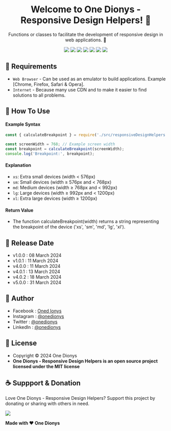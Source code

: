 <h1 align="center">Welcome to One Dionys - Responsive Design Helpers! 👋 </h1>

<p align="center">Functions or classes to facilitate the development of responsive design in web applications. 💖 </p>

<p align="center">
<img src="https://img.shields.io/github/contributors/onedionys/onedionys-responsive-design-helpers?style=flat-square">
<img src="https://img.shields.io/github/issues/onedionys/onedionys-responsive-design-helpers?style=flat-square">
<img src="https://img.shields.io/github/stars/onedionys/onedionys-responsive-design-helpers?style=flat-square"> 
<img src="https://img.shields.io/github/forks/onedionys/onedionys-responsive-design-helpers?style=flat-square">
<img src="https://img.shields.io/github/last-commit/onedionys/onedionys-responsive-design-helpers.svg?style=flat-square">
<img src="https://img.shields.io/github/languages/code-size/onedionys/onedionys-responsive-design-helpers?style=flat-square">
<img src="https://img.shields.io/github/license/onedionys/onedionys-responsive-design-helpers?style=flat-square">
</p>

## 💾 Requirements

* `Web Browser` - Can be used as an emulator to build applications. Example [Chrome, Firefox, Safari & Opera].
* `Internet` - Because many use CDN and to make it easier to find solutions to all problems.

## 🎯 How To Use

#### Example Syntax

```javascript
const { calculateBreakpoint } = require('./src/responsiveDesignHelpers');

const screenWidth = 768; // Example screen width
const breakpoint = calculateBreakpoint(screenWidth);
console.log('Breakpoint:', breakpoint);
```

#### Explanation

* `xs`: Extra small devices (width < 576px)
* `sm`: Small devices (width ≥ 576px and < 768px)
* `md`: Medium devices (width ≥ 768px and < 992px)
* `lg`: Large devices (width ≥ 992px and < 1200px)
* `xl`: Extra large devices (width ≥ 1200px)

#### Return Value

* The function calculateBreakpoint(width) returns a string representing the breakpoint of the device ('xs', 'sm', 'md', 'lg', 'xl').

## 📆 Release Date

* v1.0.0 : 08 March 2024
* v1.0.1 : 11 March 2024
* v4.0.0 : 11 March 2024
* v4.0.1 : 13 March 2024
* v4.0.2 : 18 March 2024
* v5.0.0 : 31 March 2024

## 🧑 Author

* Facebook : <a href="https://www.facebook.com/theonedionys"> Oned Ionys</a>
* Instagram : <a href="https://www.instagram.com/onedionys/"> @onedionys</a>
* Twitter : <a href="https://twitter.com/onedionys"> @onedionys</a>
* LinkedIn :  <a href="https://www.linkedin.com/in/onedionys/"> @onedionys</a>

## 📝 License

* Copyright © 2024 One Dionys
* **One Dionys - Responsive Design Helpers is an open source project licensed under the MIT license**

## ☕️ Suppport & Donation

Love One Dionys - Responsive Design Helpers? Support this project by donating or sharing with others in need.

<a href="https://www.buymeacoffee.com/onedionys"><img src="https://img.shields.io/badge/Buy_Me_A_Coffee-FFDD00?style=for-the-badge&logo=buy-me-a-coffee&logoColor=black"/> </a>

**Made with ❤️ One Dionys**
